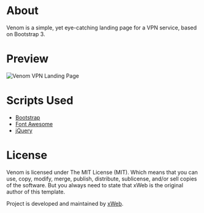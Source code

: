 # About
Venom is a simple, yet eye-catching landing page for a VPN service, based on Bootstrap 3.

# Preview
![Venom VPN Landing Page](https://placehold.it/600x400 "Venom VPN Landing Page")

# Scripts Used
* [Bootstrap](http://getbootstrap.com/)
* [Font Awesome](http://fontawesome.io/)
* [jQuery](https://jquery.com/)
 
# License
Venom is licensed under The MIT License (MIT). Which means that you can use, copy, modify, merge, publish, distribute, sublicense, and/or sell copies of the software. But you always need to state that xWeb is the original author of this template.

Project is developed and maintained by [xWeb](https://xweb.gr/).
